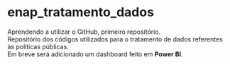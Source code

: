 # enap_tratamento_dados

Aprendendo a utilizar o GitHub, primeiro repositório.  
Repositório dos códigos utilizados para o tratamento de dados referentes às políticas públicas.  
Em breve será adicionado um dashboard feito em __Power BI__.

